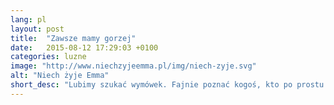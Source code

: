 ```yaml
---
lang: pl
layout: post
title:  "Zawsze mamy gorzej"
date:   2015-08-12 17:29:03 +0100
categories: luzne
image: "http://www.niechzyjeemma.pl/img/niech-zyje.svg"
alt: "Niech żyje Emma"
short_desc: "Lubimy szukać wymówek. Fajnie poznać kogoś, kto po prostu spełnia marzenia."
---
```

